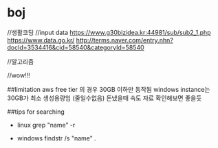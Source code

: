 # boj

//생활코딩
//input data
https://www.g30bizidea.kr:44981/sub/sub2_1.php
https://www.data.go.kr/
http://terms.naver.com/entry.nhn?docId=3534416&cid=58540&categoryId=58540


//알고리즘



//wow!!!


##limitation
aws free tier 의 경우 30GB 이하만 동작됨
windows instance는 30GB가 최소 생성용량임 (줄일수없음)
돈냈을때 속도 자료 확인해보면 좋을듯

##tips for searching

* linux
grep "name" -r

* windows
findstr /s "name" *.*

